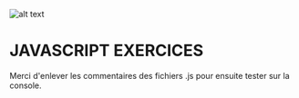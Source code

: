 ![alt text](https://www.softfluent.fr/wp-content/uploads/2019/10/javascript.png "JS")

# JAVASCRIPT EXERCICES

Merci d'enlever les commentaires des fichiers .js pour ensuite tester sur la console.

